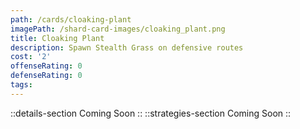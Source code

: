 ```yaml
---
path: /cards/cloaking-plant
imagePath: /shard-card-images/cloaking_plant.png
title: Cloaking Plant
description: Spawn Stealth Grass on defensive routes
cost: '2'
offenseRating: 0
defenseRating: 0
tags:
---
```

::details-section
Coming Soon
::
::strategies-section
Coming Soon
::